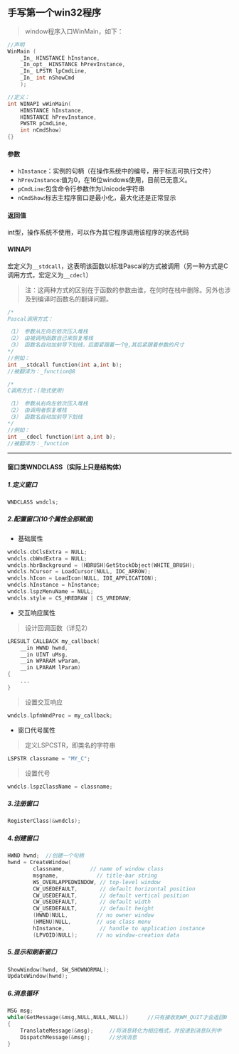 ## 手写第一个win32程序

> window程序入口WinMain，如下：

```C++
//声明
WinMain (
    _In_ HINSTANCE hInstance,
    _In_opt_ HINSTANCE hPrevInstance,
    _In_ LPSTR lpCmdLine,
    _In_ int nShowCmd
    );

//定义：
int WINAPI wWinMain(
    HINSTANCE hInstance, 
    HINSTANCE hPrevInstance, 
    PWSTR pCmdLine, 
    int nCmdShow)
{}
```

#### 参数

* `hInstance`：实例的句柄（在操作系统中的编号，用于标志可执行文件）
* `hPrevInstance`:值为0，在16位windows使用，目前已无意义。
* `pCmdLine`:包含命令行参数作为Unicode字符串
* `nCmdShow`:标志主程序窗口是最小化，最大化还是正常显示

#### 返回值

int型，操作系统不使用，可以作为其它程序调用该程序的状态代码

#### WINAPI

宏定义为`__stdcall`，这表明该函数以标准Pascal的方式被调用（另一种方式是C调用方式，宏定义为`__cdecl`）

> 注：这两种方式的区别在于函数的参数由谁，在何时在栈中删除。另外也涉及到编译时函数名的翻译问题。

```c++
/*
Pascal调用方式：

（1） 参数从左向右依次压入堆栈
（2） 由被调用函数自己来恢复堆栈
（3） 函数名自动加前导下划线，后面紧跟着一个@,其后紧跟着参数的尺寸
*/
//例如：
int __stdcall function(int a,int b);
//被翻译为：_function@8
```

```c++
/*
C调用方式：(隐式使用)

（1） 参数从右向左依次压入堆栈
（2） 由调用者恢复堆栈
（3） 函数名自动加前导下划线
*/
//例如：
int __cdecl function(int a,int b);
//被翻译为：_function
```

---

#### 窗口类WNDCLASS（实际上只是结构体）

##### 1.定义窗口

```C++
WNDCLASS wndcls;
```

##### 2.配置窗口(10个属性全部赋值)

* 基础属性

```C++
wndcls.cbClsExtra = NULL;
wndcls.cbWndExtra = NULL;
wndcls.hbrBackground = (HBRUSH)GetStockObject(WHITE_BRUSH);
wndcls.hCursor = LoadCursor(NULL, IDC_ARROW);
wndcls.hIcon = LoadIcon(NULL, IDI_APPLICATION);
wndcls.hInstance = hInstance;
wndcls.lspzMenuName = NULL;
wndcls.style = CS_HREDRAW | CS_VREDRAW;
```

* 交互响应属性

> 设计回调函数（详见2）

```C++
LRESULT CALLBACK my_callback(
    __in HWND hwnd,
    __in UINT uMsg,
    __in WPARAM wParam,
    __in LPARAM lParam)
{
    ...
}
```

> 设置交互响应

```C++
wndcls.lpfnWndProc = my_callback;
```

* 窗口代号属性

> 定义LSPCSTR，即类名的字符串

```C++
LSPSTR classname = "MY_C";
```

> 设置代号

```C++
wndcls.lspzClassName = classname;
```

##### 3.注册窗口

```C++
RegisterClass(&wndcls);
```

##### 4.创建窗口

```C++
HWND hwnd;	//创建一个句柄
hwnd = CreateWindow(
        classname,        // name of window class 
        msgname,            // title-bar string 
        WS_OVERLAPPEDWINDOW, // top-level window 
        CW_USEDEFAULT,       // default horizontal position 
        CW_USEDEFAULT,       // default vertical position 
        CW_USEDEFAULT,       // default width 
        CW_USEDEFAULT,       // default height 
        (HWND)NULL,         // no owner window 
        (HMENU)NULL,        // use class menu 
        hInstance,           // handle to application instance 
        (LPVOID)NULL);      // no window-creation data
```

##### 5.显示和刷新窗口

```C++
ShowWindow(hwnd, SW_SHOWNORMAL);
UpdateWindow(hwnd);
```

##### 6.消息循环

```C++
MSG msg;
while(GetMessage(&msg,NULL,NULL,NULL))		//只有接收到WM_QUIT才会返回0
{
    TranslateMessage(&msg);		//将消息转化为相应格式，并投递到消息队列中
    DispatchMessage(&msg);		//分派消息
}
```

